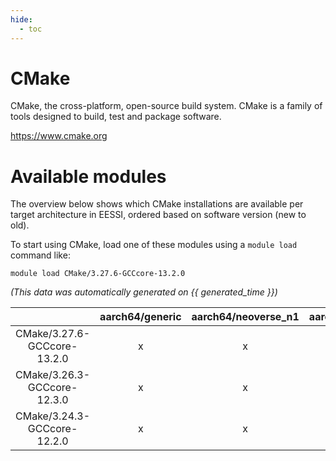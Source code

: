 ```yaml
---
hide:
  - toc
---
```


CMake
=====


CMake, the cross-platform, open-source build system.  CMake is a family of tools designed to build, test and package software.

https://www.cmake.org
# Available modules


The overview below shows which CMake installations are available per target architecture in EESSI, ordered based on software version (new to old).

To start using CMake, load one of these modules using a `module load` command like:

```shell
module load CMake/3.27.6-GCCcore-13.2.0
```

*(This data was automatically generated on {{ generated_time }})*  

| |aarch64/generic|aarch64/neoverse_n1|aarch64/neoverse_v1|x86_64/generic|x86_64/amd/zen2|x86_64/amd/zen3|x86_64/amd/zen4|x86_64/intel/haswell|x86_64/intel/skylake_avx512|
| :---: | :---: | :---: | :---: | :---: | :---: | :---: | :---: | :---: | :---: |
|CMake/3.27.6-GCCcore-13.2.0|x|x|x|x|x|x|x|x|x|
|CMake/3.26.3-GCCcore-12.3.0|x|x|x|x|x|x|x|x|x|
|CMake/3.24.3-GCCcore-12.2.0|x|x|x|x|x|x|x|x|x|
